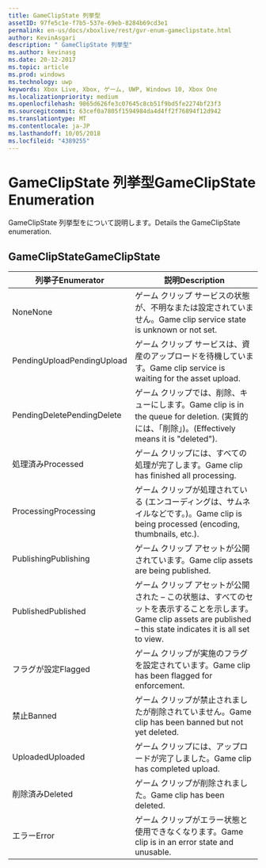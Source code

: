 ```yaml
---
title: GameClipState 列挙型
assetID: 97fe5c1e-f7b5-537e-69eb-8284b69cd3e1
permalink: en-us/docs/xboxlive/rest/gvr-enum-gameclipstate.html
author: KevinAsgari
description: " GameClipState 列挙型"
ms.author: kevinasg
ms.date: 20-12-2017
ms.topic: article
ms.prod: windows
ms.technology: uwp
keywords: Xbox Live, Xbox, ゲーム, UWP, Windows 10, Xbox One
ms.localizationpriority: medium
ms.openlocfilehash: 9865d626fe3c07645c8cb51f9bd5fe2274bf23f3
ms.sourcegitcommit: 63cef0a7805f1594984da4d4ff2f76894f12d942
ms.translationtype: MT
ms.contentlocale: ja-JP
ms.lasthandoff: 10/05/2018
ms.locfileid: "4389255"
---
```

# <a name="gameclipstate-enumeration"></a><span data-ttu-id="eeff6-104">GameClipState 列挙型</span><span class="sxs-lookup"><span data-stu-id="eeff6-104">GameClipState Enumeration</span></span>
<span data-ttu-id="eeff6-105">GameClipState 列挙型をについて説明します。</span><span class="sxs-lookup"><span data-stu-id="eeff6-105">Details the GameClipState enumeration.</span></span> 
<a id="ID4ET"></a>

 
## <a name="gameclipstate"></a><span data-ttu-id="eeff6-106">GameClipState</span><span class="sxs-lookup"><span data-stu-id="eeff6-106">GameClipState</span></span>
 
| <b><span data-ttu-id="eeff6-107">列挙子</span><span class="sxs-lookup"><span data-stu-id="eeff6-107">Enumerator</span></span></b>| <b><span data-ttu-id="eeff6-108">説明</span><span class="sxs-lookup"><span data-stu-id="eeff6-108">Description</span></span></b>| 
| --- | --- | 
| <span data-ttu-id="eeff6-109">None</span><span class="sxs-lookup"><span data-stu-id="eeff6-109">None</span></span> | <span data-ttu-id="eeff6-110">ゲーム クリップ サービスの状態が、不明なまたは設定されていません。</span><span class="sxs-lookup"><span data-stu-id="eeff6-110">Game clip service state is unknown or not set.</span></span>| 
| <span data-ttu-id="eeff6-111">PendingUpload</span><span class="sxs-lookup"><span data-stu-id="eeff6-111">PendingUpload</span></span> | <span data-ttu-id="eeff6-112">ゲーム クリップ サービスは、資産のアップロードを待機しています。</span><span class="sxs-lookup"><span data-stu-id="eeff6-112">Game clip service is waiting for the asset upload.</span></span>| 
| <span data-ttu-id="eeff6-113">PendingDelete</span><span class="sxs-lookup"><span data-stu-id="eeff6-113">PendingDelete</span></span> | <span data-ttu-id="eeff6-114">ゲーム クリップでは、削除、キューにします。</span><span class="sxs-lookup"><span data-stu-id="eeff6-114">Game clip is in the queue for deletion.</span></span> <span data-ttu-id="eeff6-115">(実質的には、「削除」)。</span><span class="sxs-lookup"><span data-stu-id="eeff6-115">(Effectively means it is "deleted").</span></span>| 
| <span data-ttu-id="eeff6-116">処理済み</span><span class="sxs-lookup"><span data-stu-id="eeff6-116">Processed</span></span> | <span data-ttu-id="eeff6-117">ゲーム クリップには、すべての処理が完了します。</span><span class="sxs-lookup"><span data-stu-id="eeff6-117">Game clip has finished all processing.</span></span>| 
| <span data-ttu-id="eeff6-118">Processing</span><span class="sxs-lookup"><span data-stu-id="eeff6-118">Processing</span></span>| <span data-ttu-id="eeff6-119">ゲーム クリップが処理されている (エンコーディングは、サムネイルなどです。)。</span><span class="sxs-lookup"><span data-stu-id="eeff6-119">Game clip is being processed (encoding, thumbnails, etc.).</span></span>| 
| <span data-ttu-id="eeff6-120">Publishing</span><span class="sxs-lookup"><span data-stu-id="eeff6-120">Publishing</span></span>| <span data-ttu-id="eeff6-121">ゲーム クリップ アセットが公開されています。</span><span class="sxs-lookup"><span data-stu-id="eeff6-121">Game clip assets are being published.</span></span>| 
| <span data-ttu-id="eeff6-122">Published</span><span class="sxs-lookup"><span data-stu-id="eeff6-122">Published</span></span>| <span data-ttu-id="eeff6-123">ゲーム クリップ アセットが公開された – この状態は、すべてのセットを表示することを示します。</span><span class="sxs-lookup"><span data-stu-id="eeff6-123">Game clip assets are published – this state indicates it is all set to view.</span></span>| 
| <span data-ttu-id="eeff6-124">フラグが設定</span><span class="sxs-lookup"><span data-stu-id="eeff6-124">Flagged</span></span>| <span data-ttu-id="eeff6-125">ゲーム クリップが実施のフラグを設定されています。</span><span class="sxs-lookup"><span data-stu-id="eeff6-125">Game clip has been flagged for enforcement.</span></span>| 
| <span data-ttu-id="eeff6-126">禁止</span><span class="sxs-lookup"><span data-stu-id="eeff6-126">Banned</span></span>| <span data-ttu-id="eeff6-127">ゲーム クリップが禁止されましたが削除されていません。</span><span class="sxs-lookup"><span data-stu-id="eeff6-127">Game clip has been banned but not yet deleted.</span></span>| 
| <span data-ttu-id="eeff6-128">Uploaded</span><span class="sxs-lookup"><span data-stu-id="eeff6-128">Uploaded</span></span>| <span data-ttu-id="eeff6-129">ゲーム クリップには、アップロードが完了しました。</span><span class="sxs-lookup"><span data-stu-id="eeff6-129">Game clip has completed upload.</span></span>| 
| <span data-ttu-id="eeff6-130">削除済み</span><span class="sxs-lookup"><span data-stu-id="eeff6-130">Deleted</span></span>| <span data-ttu-id="eeff6-131">ゲーム クリップが削除されました。</span><span class="sxs-lookup"><span data-stu-id="eeff6-131">Game clip has been deleted.</span></span>| 
| <span data-ttu-id="eeff6-132">エラー</span><span class="sxs-lookup"><span data-stu-id="eeff6-132">Error</span></span>| <span data-ttu-id="eeff6-133">ゲーム クリップがエラー状態と使用できなくなります。</span><span class="sxs-lookup"><span data-stu-id="eeff6-133">Game clip is in an error state and unusable.</span></span>| 
  